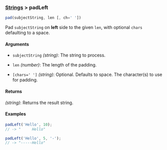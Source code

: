 ### [Strings](../) > padLeft

```js
pad(subjectString, len [, ch=' '])
```

Pad `subjectString` on **left** side to the given `len`, with optional `chars` defaulting to a space.

#### Arguments

- `subjectString` _(string)_: The string to process.

- `len` _(number)_: The length of the padding.

- `[chars=' ']` _(string)_: Optional. Defaults to space. The character(s) to use for padding.

#### Returns

_(string)_: Returns the result string.

#### Examples
```js
padLeft('Hello', 10);
// -> "     Hello"

padLeft('Hello', 5, '-');
// -> "-----Hello"
```
